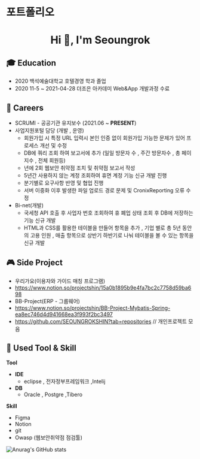 # 포트폴리오

<h1 align="center">Hi 👋, I'm Seoungrok</h1>

## 🎓 Education
- 2020 백석예술대학교 호텔경영 학과 졸업 
- 2020 11-5 ~ 2021-04-28 더조은 아카데미 Web&App 개발과정 수료

<!--
## 🌱 Interests
- **Simultaneous Localization and Mapping (SLAM)**
  - Visual-SLAM, Visual-inertial odometry, Visual-localization, Semantic SLAM
- **Computer Vision**
  - Object pose estimation, Visual tracking, Multiple view geometry
- **Imaging**
  - Photography, Surgical imaging, Multi/Hyperspectral imaging
- **Deep Learning**
  - Keypoint detection, Image retrieval, Segmentation
-->

## 🔭 Careers
- SCRUMI - 공공기관 유지보수 (2021.06 ~ **PRESENT**)
- 사업지원포털 담당 (개발 , 운영)
  - 회원가입 시 특정 URL 입력시 본인 인증 없이 회원가입 가능한 문제가 있어 프로세스 개선 및 수정
  - DB에 쿼리 조회 하여 보고서에 추가 (일일 방문자 수 , 주간 방문자수 , 총 페이지수 , 전체 회원등)
  - 년에 2회 웹보안 취약점 조치 및 취약점 보고서 작성
  - 5년간 사용하지 않는 계정 조회하여 휴면 계정 기능 신규 개발 진행
  - 분기별로 요구사항 반영 및 협업 진행
  - 서버 이중화 이후 발생한 파일 업로드 경로 문제 및 CronixReporting 오류 수정
- Bi-net(개발)
  - 국세청 API 호출 후 사업자 번호 조회하여 휴 폐업 상태 조회 후 DB에 저장하는 기능 신규 개발
  - HTML과 CSS를 활용한 테이블을 만들어 항목을 추가 , 기업 별로 총 5년 동안의 고용 인원 , 매출 항목으로 상반기 하반기로 나눠 테이블을 볼 수 있는 항목을 신규 개발

## 🎮 Side Project
 - 우리가요(이용자와 가이드 매칭 프로그램)
 - https://www.notion.so/projectshin/15a0b1895b9e4fa7bc2c7758d59ba698
 - BB-Project(ERP - 그룹웨어)
 - https://www.notion.so/projectshin/BB-Project-Mybatis-Spring-ea8ec746d4d941668ea3f993f2bc3497
 - https://github.com/SEOUNGROKSHIN?tab=repositories // 개인프로젝트 모음  

## 📝 Used Tool & Skill
**Tool**
- **IDE**
  - eclipse , 전자정부프레임워크 ,Intelij 
- **DB**
  - Oracle , Postgre ,Tibero

**Skill**
  - Figma
  - Notion
  - git
  - Owasp (웹보안취약점 점검툴)


<!--
**SEOUNGROKSHIN/SEOUNGROKSHIN** is a ✨ _special_ ✨ repository because its `README.md` (this file) appears on your GitHub profile.


Here are some ideas to get you started:

- 🔭 I’m currently working on ...
- 🌱 I’m currently learning ...
- 👯 I’m looking to collaborate on ...
- 🤔 I’m looking for help with ...
- 💬 Ask me about ...
- 📫 How to reach me: ...
- 😄 Pronouns: ...
- ⚡ Fun fact: ...
[![Top Langs](https://github-readme-stats.vercel.app/api/top-langs/?username=SEOUNGROKSHIN&exclude_repo=SEOUNGROKSHIN.github.io,SEOUNGROKSHIN.github.io-legacyblog_source,SEOUNGROKSHIN,&layout=compact)](https://github.com/anuraghazra/github-readme-stats)

-->

![Anurag's GitHub stats](https://github-readme-stats.vercel.app/api?username=SEOUNGROKSHIN&show_icons=true&theme=shadow_blue) 


